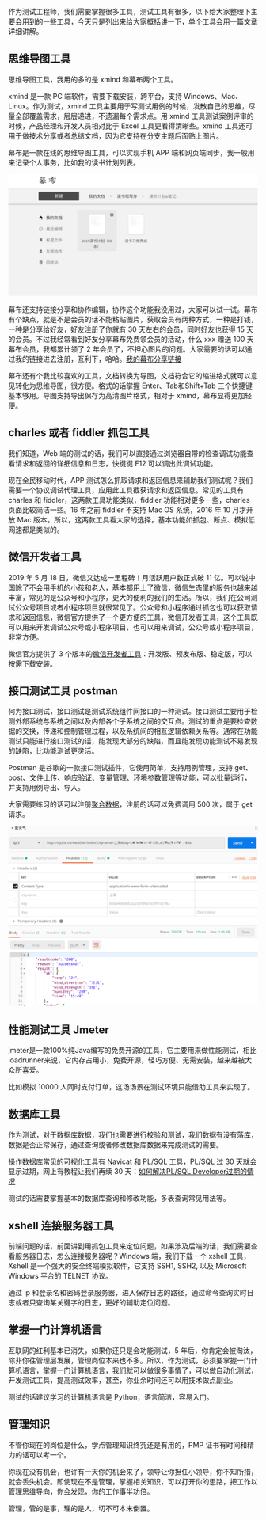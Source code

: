 作为测试工程师，我们需要掌握很多工具，测试工具有很多，以下给大家整理下主要会用到的一些工具，今天只是列出来给大家概括讲一下，单个工具会用一篇文章详细讲解。

## 思维导图工具

思维导图工具，我用的多的是 xmind 和幕布两个工具。

xmind 是一款 PC 端软件，需要下载安装，跨平台，支持 Windows、Mac、Linux。作为测试，xmind 工具主要用于写测试用例的时候，发散自己的思维，尽量全部覆盖需求，层层递进，不遗漏每个需求点。用 xmind 工具测试案例评审的时候，产品经理和开发人员相对比于 Excel 工具更看得清晰些。xmind 工具还可用于做技术分享或者总结文档，因为它支持在分支主题后面贴上图片。

幕布是一款在线的思维导图工具，可以实现手机 APP 端和网页端同步，我一般用来记录个人事务，比如我的读书计划列表。

![幕布做计划](https://github.com/Brucepk/pk.github.io/blob/master/%E5%B9%95%E5%B8%83.png)

幕布还支持链接分享和协作编辑，协作这个功能我没用过，大家可以试一试。幕布有个缺点，就是不是会员的话不能粘贴图片，获取会员有两种方式，一种是打钱，一种是分享给好友，好友注册了你就有 30 天左右的会员，同时好友也获得 15 天的会员。不过我经常看到好友分享幕布免费领会员的活动，什么 xxx 赠送 100 天幕布会员，我都累计领了 2 年会员了，不担心图片的问题。大家需要的话可以通过我的链接进去注册，互利下，哈哈。[我的幕布分享链接](https://mubu.com/inv/1628860)

幕布还有个我比较喜欢的工具，文档转换为导图，文档符合它的缩进格式就可以意见转化为思维导图，很方便。格式的话掌握 Enter、Tab和Shift+Tab 三个快捷键基本够用。导图支持导出保存为高清图片格式，相对于 xmind，幕布显得更加轻便。



## charles 或者 fiddler 抓包工具

我们知道，Web 端的测试的话，我们可以直接通过浏览器自带的检查调试功能查看请求和返回的详细信息和日志，快键键 F12 可以调出此调试功能。

现在全民移动时代，APP 测试怎么抓取请求和返回信息来辅助我们测试呢？我们需要一个协议调试代理工具，应用此工具截获请求和返回信息。常见的工具有 charles 和 fiddler，这两款工具功能类似，fiddler 功能相对更多一些，charles 页面比较简洁一些。16 年之前 fiddler 不支持 Mac OS 系统，2016 年 10 月才开放 Mac 版本。所以，这两款工具看大家的选择，基本功能如抓包、断点、模拟低网速都是类似的。

## 微信开发者工具

2019 年 5 月 18 日，微信又达成一里程碑！月活跃用户数正式破 11 亿。可以说中国除了不会用手机的小孩和老人，基本都用上了微信，微信生态里的服务也越来越丰富，常见的是公众号和小程序，更大的便利的我们的生活。所以，我们在公司测试公众号项目或者小程序项目就很常见了。公众号和小程序通过抓包也可以获取请求和返回信息，微信官方提供了一个更方便的工具，微信开发者工具，这个工具既可以用来开发调试公众号或小程序项目，也可以用来调试，公众号或小程序项目，非常方便。

微信官方提供了 3 个版本的[微信开发者工具](https://developers.weixin.qq.com/miniprogram/dev/devtools/download.html)：开发版、预发布版、稳定版，可以按需下载安装。

## 接口测试工具 postman

何为接口测试，接口测试是测试系统组件间接口的一种测试。接口测试主要用于检测外部系统与系统之间以及内部各个子系统之间的交互点。测试的重点是要检查数据的交换，传递和控制管理过程，以及系统间的相互逻辑依赖关系等。通常在功能测试只能进行接口测试的话，能发现大部分的缺陷，而且能发现功能测试不易发现的缺陷，比功能测试更灵活。

Postman 是谷歌的一款接口测试插件，它使用简单，支持用例管理，支持 get、post、文件上传、响应验证、变量管理、环境参数管理等功能，可以批量运行，并支持用例导出、导入。

大家需要练习的话可以注册[聚合数据](https://note.youdao.com/)，注册的话可以免费调用 500 次，属于 get 请求。

![postman查天气](https://github.com/Brucepk/pk.github.io/blob/master/postman%20%E6%8E%A5%E5%8F%A3%E6%B5%8B%E8%AF%95%E5%B7%A5%E5%85%B7%E6%9F%A5%E5%A4%A9%E6%B0%94.png)

## 性能测试工具 Jmeter

jmeter是一款100%纯Java编写的免费开源的工具，它主要用来做性能测试，相比loadrunner来说，它内存占用小，免费开源，轻巧方便、无需安装，越来越被大众所喜爱。

比如模拟 10000 人同时支付订单，这场场景在测试环境只能借助工具来实现了。

## 数据库工具

作为测试，对于数据库数据，我们也需要进行校验和测试，我们数据有没有落库，数据是否正常保存，通过查询或者修改数据库数据来完成测试的需要。

操作数据库常见的可视化工具有 Navicat 和 PL/SQL 工具，PL/SQL 过 30 天就会显示过期，网上有教程让我们再续 30 天：[如何解决PL/SQL Developer过期的情况](https://jingyan.baidu.com/article/ce43664911c5303773afd38b.html)

测试的话需要掌握基本的数据库查询和修改功能，多表查询常见用法等。

## xshell 连接服务器工具

前端问题的话，前面讲到用抓包工具来定位问题，如果涉及后端的话，我们需要查看服务器日志，怎么连接服务器呢？Windows 端，我们下载一个 xshell 工具，Xshell 是一个强大的安全终端模拟软件，它支持 SSH1, SSH2, 以及 Microsoft Windows 平台的 TELNET 协议。

通过 ip 和登录名和密码登录服务器，进入保存日志的路径，通过命令查询实时日志或者只查询某关键字的日志，更好的辅助定位问题。

## 掌握一门计算机语言

互联网的红利基本已消失，如果你还只是会功能测试，5 年后，你肯定会被淘汰，除非你往管理层发展，管理岗位本来也不多。所以，作为测试，必须要掌握一门计算机语言，掌握一门计算机语言，我们就可以做很多事情了，可以做自动化测试，开发测试工具，提高测试效率，甚至，你业余时间还可以用技术做点副业。

测试的话建议学习的计算机语言是 Python，语言简洁，容易入门。

## 管理知识
不管你现在的岗位是什么，学点管理知识终究还是有用的，PMP 证书有时间和精力的话可以考一个。

你现在没有机会，也许有一天你的机会来了，领导让你担任小领导，你不知所措，就会丢失机会。即使现在不是管理，掌握相关知识，可以打开你的思路，把工作以管理思维导向，你会发现，你的工作事半功倍。

管理，管的是事，理的是人，切不可本末倒置。
